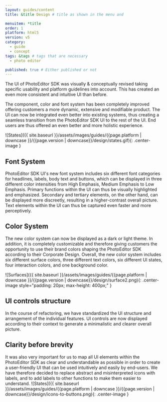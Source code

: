 ```yaml
---
layout: guides/content
title: &title Design # title as shown in the menu and

menuitem: *title
order: 1
platform: html5
version: v5
category:
  - guide
  - concept
tags: &tags # tags that are necessary
  - photo editor

published: true # Either published or not
---
```



The UI of PhotoEditor SDK was visually & conceptually revised taking specific usability and platform guidelines into account. This has created an even more consistent and intuitive UI than before.

The component, color and font system has been completely improved offering customers a more dynamic, extensive and modifiable product. The UI can now be integrated even better into existing systems, thus creating a seamless transition from the PhotoEditor SDK UI to the rest of the UI. End users are thus offered an even better and more holistic experience.


![States]({{ site.baseurl }}/assets/images/guides/{{page.platform | downcase }}/{{page.version | downcase}}/design/states.gif){: .center-image }

## Font System
PhotoEditor SDK UI's new font system includes six different font categories for headlines, labels, body text and buttons, which can be displayed in three different color intensities from High Emphasis, Medium Emphasis to Low Emphasis. Primary functions within the UI can thus be visually highlighted and emphasized. Secondary and tertiary elements, on the other hand, can be displayed more discreetly, resulting in a higher-contrast overall picture. Text elements within the UI can thus be captured even faster and more perceptively.

## Color System
The new color system can now be displayed as a dark or light theme. In addition, it is completely customizable and therefore giving customers the opportunity to use their brand colors shaping the PhotoEditor SDK according to their Corporate Design. Overall, the new color system includes six different surface colors, three different text colors, six different UI states, four interaction colors, and one background color.

![Surfaces]({{ site.baseurl }}/assets/images/guides/{{page.platform | downcase }}/{{page.version | downcase}}/design/surface2.png){: .center-image style="padding: 20px; max-height: 400px;" }

## UI controls structure
In the course of refactoring, we have standardized the UI structure and arrangement of the individual features. UI controls are now displayed according to their context to generate a minimalistic and clearer overall picture.

## Clarity before brevity
It was also very important for us to map all UI elements within the PhotoEditor SDK as clear and understandable as possible in order to create a user-friendly UI that can be used intuitively and easily by end-users. We have therefore decided to replace abstract and misinterpreted icons with labels, and to add labels to other functions to make them easier to understand.
![States]({{ site.baseurl }}/assets/images/guides/{{page.platform | downcase }}/{{page.version | downcase}}/design/icons-to-buttons.png){: .center-image }
